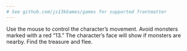 ```yaml
---
# See github.com/js13kGames/games for supported frontmatter
---
```

Use the mouse to control the character’s movement.
Avoid monsters marked with a red “13.” 
The character’s face will show if monsters are nearby. 
Find the treasure and flee.